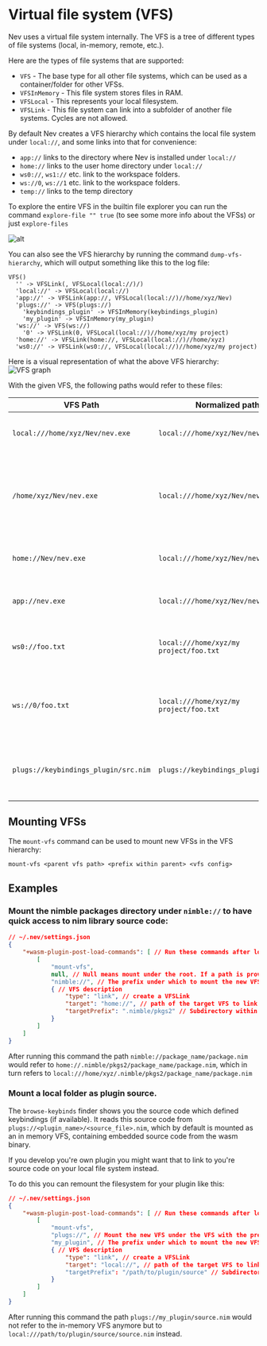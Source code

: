 # Virtual file system (VFS)

Nev uses a virtual file system internally. The VFS is a tree of different types of file systems (local, in-memory, remote, etc.).

Here are the types of file systems that are supported:
- `VFS` - The base type for all other file systems, which can be used as a container/folder for other VFSs.
- `VFSInMemory` - This file system stores files in RAM.
- `VFSLocal` - This represents your local filesystem.
- `VFSLink` - This file system can link into a subfolder of another file systems. Cycles are not allowed.

By default Nev creates a VFS hierarchy which contains the local file system under `local://`, and some links into that for convenience:
- `app://` links to the directory where Nev is installed under `local://`
- `home://` links to the user home directory under `local://`
- `ws0://`, `ws1://` etc. link to the workspace folders.
- `ws://0`, `ws://1` etc. link to the workspace folders.
- `temp://` links to the temp directory

To explore the entire VFS in the builtin file explorer you can run the command `explore-file "" true` (to see some more info about the VFSs) or just `explore-files`

![alt](https://raw.githubusercontent.com/Nimaoth/NevScreenshots/main/vfs.png)

You can also see the VFS hierarchy by running the command `dump-vfs-hierarchy`, which will output something like this to the log file:
```
VFS()
  '' -> VFSLink(, VFSLocal(local://)/)
  'local://' -> VFSLocal(local://)
  'app://' -> VFSLink(app://, VFSLocal(local://)//home/xyz/Nev)
  'plugs://' -> VFS(plugs://)
    'keybindings_plugin' -> VFSInMemory(keybindings_plugin)
    'my_plugin' -> VFSInMemory(my_plugin)
  'ws://' -> VFS(ws://)
    '0' -> VFSLink(0, VFSLocal(local://)//home/xyz/my project)
  'home://' -> VFSLink(home://, VFSLocal(local://)//home/xyz)
  'ws0://' -> VFSLink(ws0://, VFSLocal(local://)//home/xyz/my project)
```

Here is a visual representation of what the above VFS hierarchy:
![VFS graph](https://raw.githubusercontent.com/Nimaoth/NevScreenshots/main/graph.png)

With the given VFS, the following paths would refer to these files:

| VFS Path                    | Normalized path        | Explanation |
| -------------------------   | -------------- | - |
| `local:///home/xyz/Nev/nev.exe`        | `local:///home/xyz/Nev/nev.exe`       | The `local://` prefix refers to a VFSLocal, which itself doesn't link to other VFSs. |
| `/home/xyz/Nev/nev.exe`                | `local:///home/xyz/Nev/nev.exe`       | This path doesn't match any of the prefixes of the form `xyz://`, but it does match the VFSLink with an empty prefix, which in turn links to the VFSLocal |
| `home://Nev/nev.exe`        | `local:///home/xyz/Nev/nev.exe`       | The `home://` prefix refers to `local:///home/xyz`, add to that `Nev/nev.exe` |
| `app://nev.exe`        | `local:///home/xyz/Nev/nev.exe`       | The `app://` prefix refers to `local:///home/xyz/Nev`, add to that `nev.exe` |
| `ws0://foo.txt`        | `local:///home/xyz/my project/foo.txt`       | The `ws0://` prefix refers to `local:///home/xyz/my project`, add to that `foo.txt` |
| `ws://0/foo.txt`        | `local:///home/xyz/my project/foo.txt`       | The `ws://` prefix refers to a sub VFS, and in there the `0` prefix refers to `local:///home/xyz/my project`, add to that `foo.txt` |
| `plugs://keybindings_plugin/src.nim`        | `plugs://keybindings_plugin/src.nim`       | The `plugs://` prefix refers to a sub VFS, and in there the `keybindings_plugin` prefix refers to an in memory VFS |

## Mounting VFSs

The `mount-vfs` command can be used to mount new VFSs in the VFS hierarchy:

```
mount-vfs <parent vfs path> <prefix within parent> <vfs config>
```

## Examples

### Mount the nimble packages directory under `nimble://` to have quick access to nim library source code:
```json
// ~/.nev/settings.json
{
    "+wasm-plugin-post-load-commands": [ // Run these commands after loading wasm plugins
        [
            "mount-vfs",
            null, // Null means mount under the root. If a path is provided then it will be mounted under the VFS the given path resolves to.
            "nimble://", // The prefix under which to mount the new VFS
            { // VFS description
                "type": "link", // create a VFSLink
                "target": "home://", // path of the target VFS to link to
                "targetPrefix": ".nimble/pkgs2" // Subdirectory within the target VFS
            }
        ]
    ]
}
```
After running this command the path `nimble://package_name/package.nim` would refer to `home://.nimble/pkgs2/package_name/package.nim`, which in turn refers to `local:///home/xyz/.nimble/pkgs2/package_name/package.nim`

### Mount a local folder as plugin source.
The `browse-keybinds` finder shows you the source code which defined keybindings (if available). It reads this source code from `plugs://<plugin_name>/<source_file>.nim`, which by default is mounted as an in memory VFS, containing embedded source code from the wasm binary.

If you develop you're own plugin you might want that to link to you're source code on your local file system instead.

To do this you can remount the filesystem for your plugin like this:
```json
// ~/.nev/settings.json
{
    "+wasm-plugin-post-load-commands": [ // Run these commands after loading wasm plugins
        [
            "mount-vfs",
            "plugs://", // Mount the new VFS under the VFS with the prefix 'plugs://'
            "my_plugin", // The prefix under which to mount the new VFS
            { // VFS description
                "type": "link", // create a VFSLink
                "target": "local://", // path of the target VFS to link to, you could also use app:// or home:// or whatever.
                "targetPrefix": "/path/to/plugin/source" // Subdirectory within the target VFS
            }
        ]
    ]
}
```
After running this command the path `plugs://my_plugin/source.nim` would not refer to the in-memory VFS anymore but to `local:///path/to/plugin/source/source.nim` instead.
